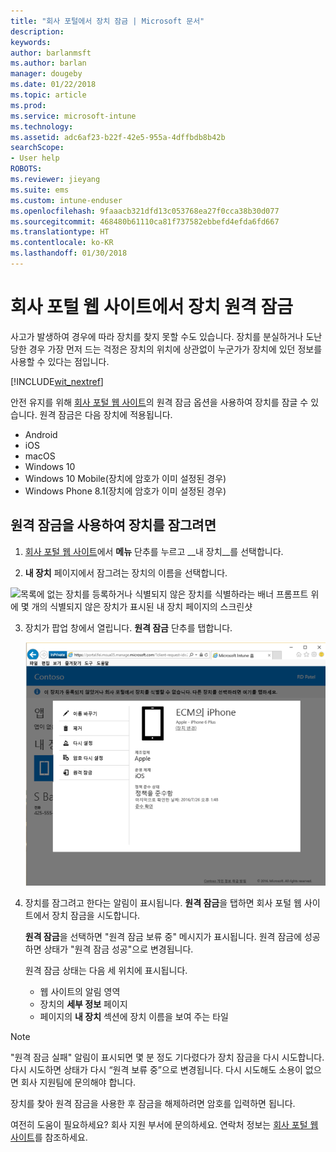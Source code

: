 ```yaml
---
title: "회사 포털에서 장치 잠금 | Microsoft 문서"
description: 
keywords: 
author: barlanmsft
ms.author: barlan
manager: dougeby
ms.date: 01/22/2018
ms.topic: article
ms.prod: 
ms.service: microsoft-intune
ms.technology: 
ms.assetid: adc6af23-b22f-42e5-955a-4dffbdb8b42b
searchScope:
- User help
ROBOTS: 
ms.reviewer: jieyang
ms.suite: ems
ms.custom: intune-enduser
ms.openlocfilehash: 9faaacb321dfd13c053768ea27f0cca38b30d077
ms.sourcegitcommit: 468480b61110ca81f737582ebbefd4efda6fd667
ms.translationtype: HT
ms.contentlocale: ko-KR
ms.lasthandoff: 01/30/2018
---
```

# <a name="remotely-lock-your-device-from-the-company-portal-website"></a>회사 포털 웹 사이트에서 장치 원격 잠금

사고가 발생하여 경우에 따라 장치를 찾지 못할 수도 있습니다. 장치를 분실하거나 도난당한 경우 가장 먼저 드는 걱정은 장치의 위치에 상관없이 누군가가 장치에 있던 정보를 사용할 수 있다는 점입니다.

[!INCLUDE[wit_nextref](includes/end-user-password-guidance.md)]

안전 유지를 위해 [회사 포털 웹 사이트](https://portal.manage.microsoft.com#HelpDeskDialog)의 원격 잠금 옵션을 사용하여 장치를 잠글 수 있습니다. 원격 잠금은 다음 장치에 적용됩니다.

* Android
* iOS
* macOS
* Windows 10
* Windows 10 Mobile(장치에 암호가 이미 설정된 경우)
* Windows Phone 8.1(장치에 암호가 이미 설정된 경우)

## <a name="to-use-remote-lock-to-lock-your-device"></a>원격 잠금을 사용하여 장치를 잠그려면

1.  [회사 포털 웹 사이트](https://portal.manage.microsoft.com#HelpDeskDialog)에서 __메뉴__ 단추를 누르고 __내 장치__를 선택합니다.

2. __내 장치__ 페이지에서 잠그려는 장치의 이름을 선택합니다.

  ![목록에 없는 장치를 등록하거나 식별되지 않은 장치를 식별하라는 배너 프롬프트 위에 몇 개의 식별되지 않은 장치가 표시된 내 장치 페이지의 스크린샷](./media/macOS_enroll_002_tap_here_banner.png)

3.  장치가 팝업 창에서 열립니다. **원격 잠금** 단추를 탭합니다.

    ![이름 바꾸기, 제거, 장치 다시 설정, 암호 다시 설정, 원격 잠금 등 회사 포털 웹 사이트에서 선택한 장치에 대한 모든 옵션 ](./media/iwp-screen-with-all-options.png)

4.  장치를 잠그려고 한다는 알림이 표시됩니다. **원격 잠금**을 탭하면 회사 포털 웹 사이트에서 장치 잠금을 시도합니다.

    **원격 잠금**을 선택하면 "원격 잠금 보류 중" 메시지가 표시됩니다.  원격 잠금에 성공하면 상태가 "원격 잠금 성공"으로 변경됩니다.

    원격 잠금 상태는 다음 세 위치에 표시됩니다.

    * 웹 사이트의 알림 영역
    * 장치의 **세부 정보** 페이지
    * 페이지의 **내 장치** 섹션에 장치 이름을 보여 주는 타일

> [!Note]
> "원격 잠금 실패" 알림이 표시되면 몇 분 정도 기다렸다가 장치 잠금을 다시 시도합니다. 다시 시도하면 상태가 다시 “원격 보류 중”으로 변경됩니다. 다시 시도해도 소용이 없으면 회사 지원팀에 문의해야 합니다.

장치를 찾아 원격 잠금을 사용한 후 잠금을 해제하려면 암호를 입력하면 됩니다.

여전히 도움이 필요하세요? 회사 지원 부서에 문의하세요. 연락처 정보는 [회사 포털 웹 사이트](https://portal.manage.microsoft.com#HelpDeskDialog)를 참조하세요.
